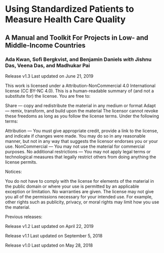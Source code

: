 # Using Standardized Patients to Measure Health Care Quality
## A Manual and Toolkit For Projects in Low- and Middle-Income Countries
### Ada Kwan, Sofi Bergkvist, and Benjamin Daniels _with_ Jishnu Das, Veena Das, and Madhukar Pai

Release v1.3
Last updated on June 21, 2019

This work is licensed under a Attribution-NonCommercial 4.0 International license (CC BY-NC 4.0).
This is a human-readable summary of (and not a substitute for) the license.
You are free to:

Share — copy and redistribute the material in any medium or format
Adapt — remix, transform, and build upon the material
The licensor cannot revoke these freedoms as long as you follow the license terms.
Under the following terms:

Attribution — You must give appropriate credit, provide a link to the license, and indicate if changes were made. You may do so in any reasonable manner, but not in any way that suggests the licensor endorses you or your use.
NonCommercial — You may not use the material for commercial purposes.
No additional restrictions — You may not apply legal terms or technological measures that legally restrict others from doing anything the license permits.

Notices:

You do not have to comply with the license for elements of the material in the public domain or where your use is permitted by an applicable exception or limitation.
No warranties are given. The license may not give you all of the permissions necessary for your intended use. For example, other rights such as publicity, privacy, or moral rights may limit how you use the material.

Previous releases:

Release v1.2
Last updated on April 22, 2019

Release v1.1
Last updated on September 5, 2018

Release v1.0
Last updated on May 28, 2018

